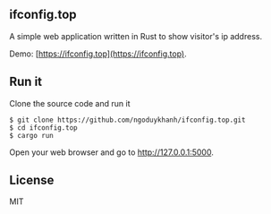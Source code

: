 ## ifconfig.top
A simple web application written in Rust to show visitor's ip address.

Demo: [https://ifconfig.top](https://ifconfig.top).

## Run it
Clone the source code and run it
```
$ git clone https://github.com/ngoduykhanh/ifconfig.top.git
$ cd ifconfig.top
$ cargo run
```

Open your web browser and go to http://127.0.0.1:5000.

## License
MIT
